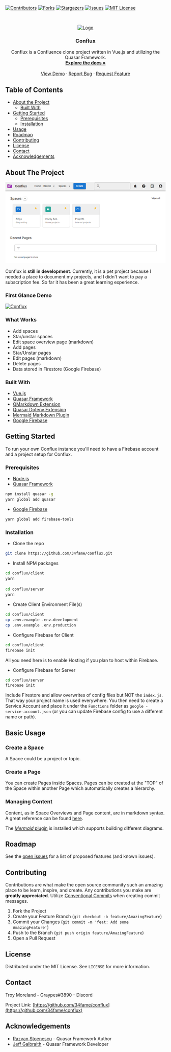 <!-- PROJECT SHIELDS -->
<!--
*** I'm using markdown "reference style" links for readability.
*** Reference links are enclosed in brackets [ ] instead of parentheses ( ).
*** See the bottom of this document for the declaration of the reference variables
*** for contributors-url, forks-url, etc. This is an optional, concise syntax you may use.
*** https://www.markdownguide.org/basic-syntax/#reference-style-links
-->
[![Contributors][contributors-shield]][contributors-url]
[![Forks][forks-shield]][forks-url]
[![Stargazers][stars-shield]][stars-url]
[![Issues][issues-shield]][issues-url]
[![MIT License][license-shield]][license-url]


<!-- PROJECT LOGO -->
<br />
<p align="center">
  <a href="https://github.com/34fame/conflux">
    <img src="images/34fame-logo.png" alt="Logo" width="80" height="80">
  </a>

  <h3 align="center">Conflux</h3>

  <p align="center">
    Conflux is a Confluence clone project written in Vue.js and utilizing the Quasar Framework.
    <br />
    <a href="https://github.com/34fame/conflux"><strong>Explore the docs »</strong></a>
    <br />
    <br />
    <a href="https://github.com/34fame/conflux">View Demo</a>
    ·
    <a href="https://github.com/34fame/conflux/issues">Report Bug</a>
    ·
    <a href="https://github.com/34fame/conflux/issues">Request Feature</a>
  </p>
</p>



<!-- TABLE OF CONTENTS -->
## Table of Contents

* [About the Project](#about-the-project)
  * [Built With](#built-with)
* [Getting Started](#getting-started)
  * [Prerequisites](#prerequisites)
  * [Installation](#installation)
* [Usage](#basic-usage)
* [Roadmap](#roadmap)
* [Contributing](#contributing)
* [License](#license)
* [Contact](#contact)
* [Acknowledgements](#acknowledgements)



<!-- ABOUT THE PROJECT -->
## About The Project

[![Product Name Screen Shot][product-screenshot]](https://example.com)

Conflux is __still in development__.  Currently, it is a pet project because I needed a place to document my
 projects, and I didn't want to pay a subscription fee.  So far it has been a great learning experience.
 
 
### First Glance Demo

[![Conflux](http://img.youtube.com/vi/_OBhCYtlMiA/0.jpg)](http://www.youtube.com/watch?v=_OBhCYtlMiA "Conflux - First Glance")

### What Works

- Add spaces
- Star/unstar spaces
- Edit space overview page (markdown)
- Add pages
- Star/Unstar pages
- Edit pages (markdown)
- Delete pages
- Data stored in Firestore (Google Firebase)

### Built With

- [Vue.js](https://vuejs.org)
- [Quasar Framework](https://quasar.dev)
- [QMarkdown Extension](https://quasarframework.github.io/quasar-ui-qmarkdown/docs)
- [Quasar Dotenv Extension](https://github.com/quasarframework/app-extension-dotenv)
- [Mermaid Markdown Plugin](https://mermaid-js.github.io/mermaid)
- [Google Firebase](https://firebase.google.com/)

<!-- GETTING STARTED -->
## Getting Started

To run your own Conflux instance you'll need to have a Firebase account and a project setup for Conflux.

### Prerequisites

- [Node.js](https://nodejs.org)
- [Quasar Framework](https://quasar.dev)
```sh
npm install quasar -g
yarn global add quasar
```

- [Google Firebase](https://firebase.google.com/)
```sh
yarn global add firebase-tools
```

### Installation

- Clone the repo
```sh
git clone https://github.com/34fame/conflux.git
```

- Install NPM packages
```sh
cd conflux/client
yarn

cd conflux/server
yarn
```

- Create Client Environment File(s)
```sh 
cd conflux/client
cp .env.example .env.development
cp .env.example .env.production
```

- Configure Firebase for Client
```sh 
cd conflux/client
firebase init
```
All you need here is to enable Hosting if you plan to host within Firebase.

- Configure Firebase for Server
```sh 
cd conflux/server
firebase init
```
Include Firestore and allow overwrites of config files but NOT the `index.js`.  That way your project name is
 used everywhere.  You then need to create a Service Account and place it under the `Functions` folder as `google
 -service-account.json` (or you can update Firebase config to use a different name or path).


<!-- USAGE EXAMPLES -->
## Basic Usage

### Create a Space

A Space could be a project or topic.

### Create a Page

You can create Pages inside Spaces.  Pages can be created at the "TOP" of the Space within another Page which
 automatically creates a hierarchy.

### Managing Content

Content, as in Space Overviews and Page content, are in markdown syntax.  A great reference can be found [here](https://www.markdownguide.org/).  

The [_Mermaid_ plugin](https://mermaid-js.github.io/mermaid) is installed which supports building different diagrams.



<!-- ROADMAP -->
## Roadmap

See the [open issues](https://github.com/34fame/conflux/issues) for a list of proposed features (and known issues).



<!-- CONTRIBUTING -->
## Contributing

Contributions are what make the open source community such an amazing place to be learn, inspire, and create. Any
 contributions you make are **greatly appreciated**.  Utilize [Conventional Commits](https://www.conventionalcommits.org/en/v1.0.0/) when creating commit messages.

1. Fork the Project
2. Create your Feature Branch (`git checkout -b feature/AmazingFeature`)
3. Commit your Changes (`git commit -m 'feat: Add some AmazingFeature'`)
4. Push to the Branch (`git push origin feature/AmazingFeature`)
5. Open a Pull Request



<!-- LICENSE -->
## License

Distributed under the MIT License. See `LICENSE` for more information.



<!-- CONTACT -->
## Contact

Troy Moreland - Graypes#3890 - Discord

Project Link: [https://github.com/34fame/conflux](https://github.com/34fame/conflux)



<!-- ACKNOWLEDGEMENTS -->
## Acknowledgements

* [Razvan Stoenescu](https://github.com/sponsors/rstoenescu) - Quasar Framework Author
* [Jeff Galbraith](https://github.com/sponsors/hawkeye64) - Quasar Framework Developer

<!-- MARKDOWN LINKS & IMAGES -->
<!-- https://www.markdownguide.org/basic-syntax/#reference-style-links -->
[contributors-shield]: https://img.shields.io/github/contributors/34fame/conflux
[contributors-url]: https://github.com/34fame/conflux/graphs/contributors
[forks-shield]: https://img.shields.io/github/forks/34fame/conflux
[forks-url]: https://github.com/34fame/conflux/network/members
[stars-shield]: https://img.shields.io/github/stars/34fame/conflux
[stars-url]: https://github.com/34fame/conflux/stargazers
[issues-shield]: https://img.shields.io/github/issues/34fame/conflux
[issues-url]: https://github.com/34fame/conflux/issues
[license-shield]: https://img.shields.io/github/license/34fame/conflux
[license-url]: https://github.com/34fame/conflux/blob/master/LICENSE.txt
[product-screenshot]: images/screenshot.png
